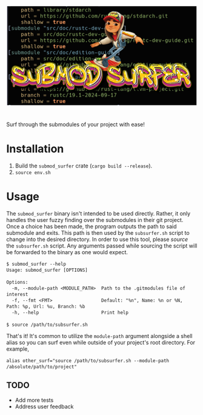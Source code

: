 <div align="center">
  <a href="https://github.com/WillLillis/"><img src="assets/submod_surfer.png"        width="500px" alt="Submod Surfer logo"/></a>
</div>

#

Surf through the submodules of your project with ease!

# Installation

1. Build the `submod_surfer` crate (`cargo build --release`).
2. `source env.sh`

# Usage

The `submod_surfer` binary isn't intended to be used directly. Rather, it only handles the
user fuzzy finding over the submodules in their git project. Once a choice has been
made, the program outputs the path to said submodule and exits. This path is then
used by the `subsurfer.sh` script to change into the desired directory. In order
to use this tool, please *source* the `subsurfer.sh` script. Any arguments passed
while sourcing the script will be forwarded to the binary as one would expect.

```
$ submod_surfer --help
Usage: submod_surfer [OPTIONS]

Options:
  -m, --module-path <MODULE_PATH>  Path to the .gitmodules file of interest
  -f, --fmt <FMT>                  Default: "%n", Name: %n or %N, Path: %p, Url: %u, Branch: %b
  -h, --help                       Print help

$ source /path/to/subsurfer.sh
```

That's it! It's common to utilize the `module-path` argument alongside a shell alias
so you can surf even while outside of your project's root directory. For example,

```shell
alias other_surf="source /path/to/subsurfer.sh --module-path /absolute/path/to/project"
```

## TODO
- Add more tests
- Address user feedback

